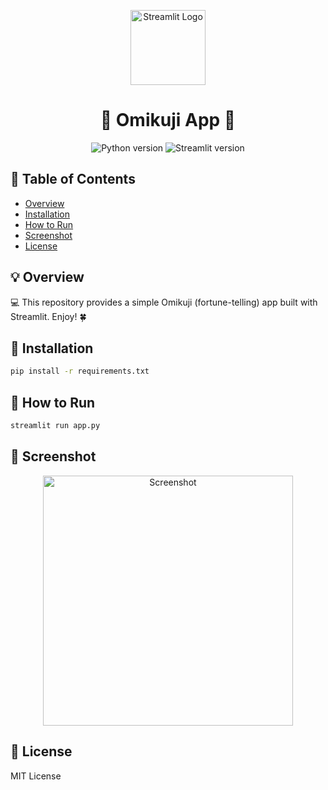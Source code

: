 <p align="center">
  <img src="https://streamlit.io/images/brand/streamlit-mark-color.png" alt="Streamlit Logo" width="120"/>
</p>

<h1 align="center">🎉 Omikuji App 🎊</h1>

<p align="center">
   <img src="https://img.shields.io/badge/python-3.8%2B-blue.svg" alt="Python version">
   <img src="https://img.shields.io/badge/Streamlit-1.0-green.svg" alt="Streamlit version">
</p>

## 📖 Table of Contents
- [Overview](#overview)
- [Installation](#installation)
- [How to Run](#how-to-run)
- [Screenshot](#screenshot)
- [License](#license)

## 💡 Overview
💻 This repository provides a simple Omikuji (fortune-telling) app built with Streamlit. Enjoy! 🍀

## 💾 Installation

```bash
pip install -r requirements.txt
```

## 🚀 How to Run

```bash
streamlit run app.py
```

## 📸 Screenshot

<p align="center">
  <img src="assets/screenshot.png" alt="Screenshot" width="400">
</p>

## 📄 License

MIT License